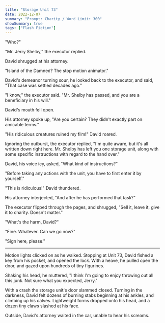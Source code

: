 ```yaml
---
title: "Storage Unit 73"
date: 2022-12-07
summary: "Prompt: Charity / Word Limit: 300"
showSummary: true
tags: ["Flash Fiction"]
---
```


"Who?"

"Mr. Jerry Shelby," the executor replied.

David shrugged at his attorney.

"Island of the Damned? The stop motion animator." 

David's demeanor turning sour, he looked back to the executor, and said, "That case was settled decades ago."

"I know," the executor said. "Mr. Shelby has passed, and you are a beneficiary in his will."

David's mouth fell open. 

His attorney spoke up, "Are you certain? They didn't exactly part on amicable terms."

"His ridiculous creatures ruined my film!" David roared.

Ignoring the outburst, the executor replied, "I'm quite aware, but it's all written down right here. Mr. Shelby has left you one storage unit, along with some specific instructions with regard to the hand over."

David, his voice icy, asked, "What kind of instructions?"

"Before taking any actions with the unit, you have to first enter it by yourself."

"This is ridiculous!" David thundered. 

His attorney interjected, "And after he has performed that task?"

The executor flipped through the pages, and shrugged, "Sell it, leave it, give it to charity. Doesn't matter."

"What's the harm, David?"

"Fine. Whatever. Can we go now?"

"Sign here, please."

---

Motion lights clicked on as he walked. Stopping at Unit 73, David fished a key from his pocket, and opened the lock. With a heave, he pulled open the door, and gazed upon hundreds of tiny figurines. 

Shaking his head, he muttered, "I think I'm going to enjoy throwing out all this junk. Not sure what you expected, Jerry."

With a crash the storage unit's door slammed closed. Turning in the darkness, David felt dozens of burning stabs beginning at his ankles, and climbing up his calves. Lightweight forms dropped onto his head, and a dozen tiny claws slashed at his face. 

Outside, David's attorney waited in the car, unable to hear his screams.
